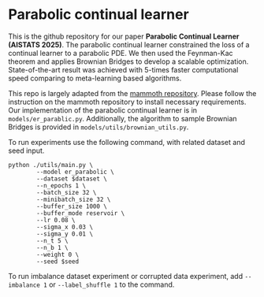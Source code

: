 # Parabolic continual learner
This is the github repository for our paper **Parabolic Continual Learner (AISTATS 2025)**. The parabolic continual learner constrained the loss of a continual learner to a parabolic PDE. We then used the Feynman-Kac theorem and applies Brownian Bridges to develop a scalable optimization. State-of-the-art result was achieved with 5-times faster computational speed comparing to meta-learning based algorithms. 

This repo is largely adapted from the [mammoth repository](https://github.com/aimagelab/mammoth/tree/master). Please follow the instruction on the mammoth repository to install necessary requirements. Our implementation of the parabolic continual learner is in ```models/er_parablic.py```. Additionally, the algorithm to sample Brownian Bridges is provided in ```models/utils/brownian_utils.py```.

To run experiments use the following command, with related dataset and seed input.    
```
python ./utils/main.py \
        --model er_parabolic \
        --dataset $dataset \
        --n_epochs 1 \
        --batch_size 32 \
        --minibatch_size 32 \
        --buffer_size 1000 \
        --buffer_mode reservoir \
        --lr 0.08 \
        --sigma_x 0.03 \
        --sigma_y 0.01 \
        --n_t 5 \
        --n_b 1 \
        --weight 0 \
        --seed $seed
```

To run imbalance dataset experiment or corrupted data experiment, add ```--imbalance 1``` or ```--label_shuffle 1``` to the command. 

